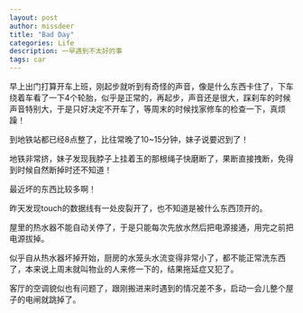 ```yaml
---
layout: post
author: missdeer
title: "Bad Day"
categories: Life
description: 一早遇到不太好的事
tags: car
---
```

早上出门打算开车上班，刚起步就听到有奇怪的声音，像是什么东西卡住了，下车绕着车看了一下4个轮胎，似乎是正常的，再起步，声音还是很大，踩刹车的时候声音特别大，于是只好决定不开车了，等周末的时候找家修车的检查一下，真烦躁！

到地铁站都已经8点整了，比往常晚了10~15分钟，妹子说要迟到了！

地铁非常挤，妹子发现我脖子上挂着玉的那根绳子快磨断了，果断直接拽断，免得到时候自然断掉时还不知道！

最近坏的东西比较多啊！

昨天发现touch的数据线有一处皮裂开了，也不知道是被什么东西顶开的。

屋里的热水器不能自动关停了，于是只能每次先放水然后把电源接通，用完之前把电源拔掉。

似乎自从热水器坏掉开始，厨房的水笼头水流变得非常小了，都不能正常洗东西了，本来说上周末就叫物业的人来修一下的，结果拖延症又犯了。

客厅的空调貌似也有问题了，跟刚搬进来时遇到的情况差不多，启动一会儿整个屋子的电闸就跳掉了。
